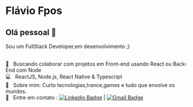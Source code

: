 
# Flávio Fpos

## Olá pessoal 👋
Sou um FullStack Developer,em desenvolvimento ;)


 <br/> :purple_heart: &nbsp; Buscando colaborar com projetos em Front-end usando React ou Back-End com Node
 <br/> :computer: &nbsp; ReactJS, Node.js, React Native & Typescript
 <br/> 💬  &nbsp; Sobre mim: Curto tecnologias,trance,games e tudo que envolve os mundos.
 <br/> :email: &nbsp; Entre em contato : [![Linkedin Badge](https://img.shields.io/badge/-FlavioFpos-blue?style=flat-square&logo=Linkedin&logoColor=white&link=https://www.linkedin.com/in/flavio-p-o-segundo-889b25108/)](https://www.linkedin.com/in/flavio-p-o-segundo-889b25108/) 
| 
[![Gmail Badge](https://img.shields.io/badge/-flaviofpos@hotmail.com-c14438?style=flat-square&logo=Gmail&logoColor=white&link=mailto:flaviofpos@hotmail.com)](mailto:flaviofpos@hotmail.com)




<!--
**Fpos0/Fpos0** is a ✨ _special_ ✨ repository because its `README.md` (this file) appears on your GitHub profile.

Here are some ideas to get you started:

- 🔭 I’m currently working on ...
- 🌱 I’m currently learning ...
- 👯 I’m looking to collaborate on ...
- 🤔 I’m looking for help with ...
- 💬 Ask me about ...
- 📫 How to reach me: ...
- 😄 Pronouns: ...
- ⚡ Fun fact: ...
-->
